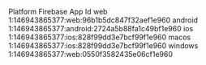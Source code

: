 Platform  Firebase App Id
web       1:146943865377:web:96b1b5dc847f32aef1e960
android   1:146943865377:android:2724a5b88fa1c49bf1e960
ios       1:146943865377:ios:828f99dd3e7bcf99f1e960
macos     1:146943865377:ios:828f99dd3e7bcf99f1e960
windows   1:146943865377:web:0550f3582435e06cf1e960